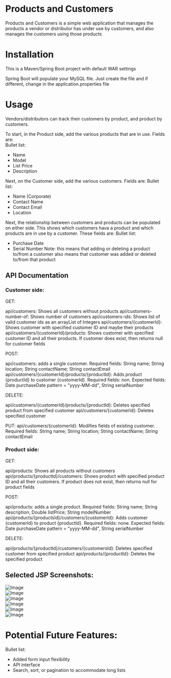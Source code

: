 # Products and Customers

Products and Customers is a simple web application that manages the products a vendor or distributor has under use by customers, and also manages the customers using those products

# Installation
This is a Maven/Spring Boot project with default WAR settings

Spring Boot will populate your MySQL file.  Just create the file and if different, change in the application.properties file


[comment]: # (mvn spring-boot:run)


# Usage

Vendors/distributors can track their customers by product, and product by customers.  

To start, in the Product side, add the various products that are in use.  Fields are:  
Bullet list:

  * Name
  * Model
  * List Price
  * Description

Next, on the Customer side, add the various customers.  Fields are:
Bullet list:
  * Name (Corporate)
  * Contact Name
  * Contact Email
  * Location

Next, the relationship between customers and products can be populated on either side.  This shows which customers hava a product and which products are in use by a customer.  These fields are:
Bullet list:
  * Purchase Date
  * Serial Number
Note:  this means that adding or deleting a product to/from a customer also means that customer was added or deleted to/from that product


## API Documentation

### Customer side:

GET:

api/customers:  Shows all customers without products
api/customers-number-of:  Shows number of customers
api/customers-ids:  Shows list of valid customer ids as an arrayList of Integers
api/customers/{customerId}:  Shows customer with specified customer ID and maybe their products
api/customers/{customerId}/products:  Shows customer with specified customer ID and all their products.  If customer does exist, then returns null for customer fields

POST:

api/customers:  adds a single customer. Required fields: String name; String location; String contactName; String contactEmail
api/customers/{customerId}/products/{productId}:  Adds product {productId} to customer {customerId}.  Required fields:  non.  Expected fields:  Date purchaseDate pattern = "yyyy-MM-dd", String serialNumber 

DELETE:

api/customers/{customerId}/products/{productId}: Deletes specified product from specified customer
api/customers/{customerId}:  Deletes specified customer

PUT:
api/customers/{customerId}:  Modifies fields of existing customer.  Required fields: String name; String location; String contactName; String contactEmail


### Product side:

GET:

api/products:  Shows all products without customers
api/products/{productId}/customers:  Shows product with specified product ID and all their customers.  If product does not exist, then returns null for product fields

POST:

api/products:  adds a single product.  Required fields:  String name; String description; Double listPrice; String modelNumber
api/products/{productsId}/customers/{customerId}:  Adds customer {customerId} to product {productId}.  Required fields:  none.  Expected fields:  Date purchaseDate pattern = "yyyy-MM-dd", String serialNumber

DELETE:

api/products/{productId}/customers/{customersId}: Deletes specified customer from specified product
api/products/{productId}:  Deletes the specified product


## Selected JSP Screenshots:

![Image](readmeimages/home.png "Home Page")  
![Image](readmeimages/customers.png "Customers Overview")  
![Image](readmeimages/products.png "Products Overview")  
![Image](readmeimages/customer.png "Detail One Customer")  
![Image](readmeimages/product.png "Detail One Product")  
![Image](readmeimages/newproduct.png "Create New Product")  





# Potential Future Features:
Bullet list:
  * Added form input flexibility
  * API interface
  * Search, sort, or pagination to accommodate long lists








